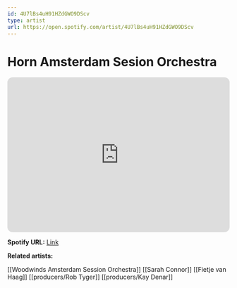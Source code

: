 ```yaml
---
id: 4U7lBs4uH91HZdGWO9DScv
type: artist
url: https://open.spotify.com/artist/4U7lBs4uH91HZdGWO9DScv
---
```

# Horn Amsterdam Sesion Orchestra

<iframe style="border-radius:12px" src="https://open.spotify.com/embed/artist/4U7lBs4uH91HZdGWO9DScv" width="100%" height="352" frameBorder="0" allowfullscreen="" allow="autoplay; clipboard-write; encrypted-media; fullscreen; picture-in-picture" loading="lazy"></iframe>

**Spotify URL:** [Link](https://open.spotify.com/artist/4U7lBs4uH91HZdGWO9DScv)

**Related artists:**

[[Woodwinds Amsterdam Session Orchestra]]
[[Sarah Connor]]
[[Fietje van Haag]]
[[producers/Rob Tyger]]
[[producers/Kay Denar]]
